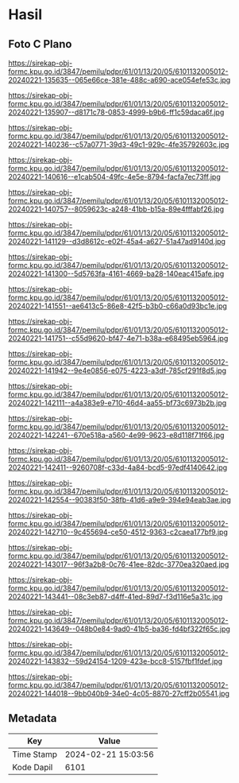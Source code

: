 # Hasil

## Foto C Plano

https://sirekap-obj-formc.kpu.go.id/3847/pemilu/pdpr/61/01/13/20/05/6101132005012-20240221-135635--065e66ce-381e-488c-a690-ace054efe53c.jpg

https://sirekap-obj-formc.kpu.go.id/3847/pemilu/pdpr/61/01/13/20/05/6101132005012-20240221-135907--d8171c78-0853-4999-b9b6-ff1c59daca6f.jpg

https://sirekap-obj-formc.kpu.go.id/3847/pemilu/pdpr/61/01/13/20/05/6101132005012-20240221-140236--c57a0771-39d3-49c1-929c-4fe35792603c.jpg

https://sirekap-obj-formc.kpu.go.id/3847/pemilu/pdpr/61/01/13/20/05/6101132005012-20240221-140616--e1cab504-49fc-4e5e-8794-facfa7ec73ff.jpg

https://sirekap-obj-formc.kpu.go.id/3847/pemilu/pdpr/61/01/13/20/05/6101132005012-20240221-140757--8059623c-a248-41bb-b15a-89e4fffabf26.jpg

https://sirekap-obj-formc.kpu.go.id/3847/pemilu/pdpr/61/01/13/20/05/6101132005012-20240221-141129--d3d8612c-e02f-45a4-a627-51a47ad9140d.jpg

https://sirekap-obj-formc.kpu.go.id/3847/pemilu/pdpr/61/01/13/20/05/6101132005012-20240221-141300--5d5763fa-4161-4669-ba28-140eac415afe.jpg

https://sirekap-obj-formc.kpu.go.id/3847/pemilu/pdpr/61/01/13/20/05/6101132005012-20240221-141551--ae6413c5-86e8-42f5-b3b0-c66a0d93bc1e.jpg

https://sirekap-obj-formc.kpu.go.id/3847/pemilu/pdpr/61/01/13/20/05/6101132005012-20240221-141751--c55d9620-bf47-4e71-b38a-e68495eb5964.jpg

https://sirekap-obj-formc.kpu.go.id/3847/pemilu/pdpr/61/01/13/20/05/6101132005012-20240221-141942--9e4e0856-e075-4223-a3df-785cf291f8d5.jpg

https://sirekap-obj-formc.kpu.go.id/3847/pemilu/pdpr/61/01/13/20/05/6101132005012-20240221-142111--a4a383e9-e710-46d4-aa55-bf73c6973b2b.jpg

https://sirekap-obj-formc.kpu.go.id/3847/pemilu/pdpr/61/01/13/20/05/6101132005012-20240221-142241--670e518a-a560-4e99-9623-e8d118f71f66.jpg

https://sirekap-obj-formc.kpu.go.id/3847/pemilu/pdpr/61/01/13/20/05/6101132005012-20240221-142411--9260708f-c33d-4a84-bcd5-97edf4140642.jpg

https://sirekap-obj-formc.kpu.go.id/3847/pemilu/pdpr/61/01/13/20/05/6101132005012-20240221-142554--90383f50-38fb-41d6-a9e9-394e94eab3ae.jpg

https://sirekap-obj-formc.kpu.go.id/3847/pemilu/pdpr/61/01/13/20/05/6101132005012-20240221-142710--9c455694-ce50-4512-9363-c2caea177bf9.jpg

https://sirekap-obj-formc.kpu.go.id/3847/pemilu/pdpr/61/01/13/20/05/6101132005012-20240221-143017--96f3a2b8-0c76-41ee-82dc-3770ea320aed.jpg

https://sirekap-obj-formc.kpu.go.id/3847/pemilu/pdpr/61/01/13/20/05/6101132005012-20240221-143441--08c3eb87-d4ff-41ed-89d7-f3d116e5a31c.jpg

https://sirekap-obj-formc.kpu.go.id/3847/pemilu/pdpr/61/01/13/20/05/6101132005012-20240221-143649--048b0e84-9ad0-41b5-ba36-fd4bf322f65c.jpg

https://sirekap-obj-formc.kpu.go.id/3847/pemilu/pdpr/61/01/13/20/05/6101132005012-20240221-143832--59d24154-1209-423e-bcc8-5157fbf1fdef.jpg

https://sirekap-obj-formc.kpu.go.id/3847/pemilu/pdpr/61/01/13/20/05/6101132005012-20240221-144018--9bb040b9-34e0-4c05-8870-27cff2b05541.jpg


## Metadata

| Key        | Value               |
| ---------- | ------------------- |
| Time Stamp | 2024-02-21 15:03:56 |
| Kode Dapil | 6101                |




